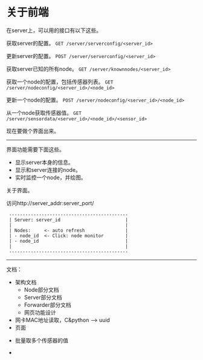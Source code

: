 # 关于前端

在server上，可以用的接口有以下这些。

获取server的配置。
``GET /server/serverconfig/<server_id>``

更新server的配置。
``POST /server/serverconfig/<server_id>``

获取server已知的所有node。
``GET /server/knownnodes/<server_id>``

获取一个node的配置，包括传感器列表。
``GET /server/nodeconfig/<server_id>/<node_id>``

更新一个node的配置。
``POST /server/nodeconfig/<server_id>/<node_id>``

从一个node获取传感器值。
``GET /server/sensordata/<server_id>/<node_id>/<sensor_id>``

现在要做个界面出来。

- - -

界面功能需要下面这些。

* 显示server本身的信息。
* 显示和server连接的node。
* 实时监控一个node，并绘图。

关于界面。

访问http://server_addr:server_port/

```
 --------------------------------------------
 | Server: server_id                        |
 |                                          |
 | Nodes:     <- auto refresh               |
 | - node_id  <- Click: node monitor        |
 | - node_id                                |
 |                                          |
 --------------------------------------------
```

- - -

文档：

* 架构文档
    - Node部分文档
    - Server部分文档
    - Forwarder部分文档
    - 网页功能设计
* 网卡MAC地址读取，C&python --> uuid
* 页面

+ 批量取多个传感器的值

+ 